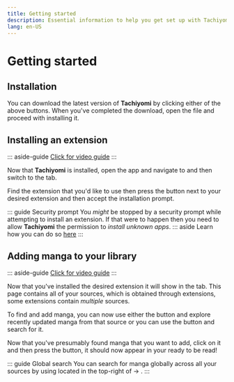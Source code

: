```yaml
---
title: Getting started
description: Essential information to help you get set up with Tachiyomi.
lang: en-US
---
```


# Getting started

## Installation

<DownloadButtons downloadStableTag="Tachiyomi" downloadPreviewTag="Tachiyomi Preview"/>

You can download the latest version of **Tachiyomi** by clicking either of the above buttons.
When you've completed the download, open the <VersionTag fileName/> file and proceed with installing it.

## Installing an extension

::: aside-guide
[<MaterialIcon icon-name="videocam"/> Click for video guide](/help/guides/getting-started/assets/Extension-Install.webm)
:::

Now that **Tachiyomi** is installed, open the app and navigate to <Navigation item="browse"/> and then switch to the <Navigation item="tab_extensions"/> tab.

Find the extension that you'd like to use then press the <Navigation item="install"/> button next to your desired extension and then accept the installation prompt.

::: guide Security prompt
You *might* be stopped by a security prompt while attempting to install an extension. If that were to happen then you need to allow **Tachiyomi** the permission to *install unknown apps*.
::: aside
Learn how you can do so [here](/help/faq/#how-do-i-allow-third-party-installations)
:::

## Adding manga to your library

::: aside-guide
[<MaterialIcon icon-name="videocam"/> Click for video guide](/help/guides/getting-started/assets/Library-AddTo.webm)
:::

Now that you've installed the desired extension it will show in the <Navigation item="tab_sources"/> tab. This page contains all of your sources, which is obtained through extensions, some extensions contain *multiple* sources.

To find and add manga, you can now use either the <Navigation item="button_latest"/> button and explore recently updated manga from that source or you can use the <Navigation item="button_browse"/> button and search for it.

Now that you've presumably found manga that you want to add, click on it and then press the <Navigation item="bookmark"/> button, it should now appear in your <Navigation item="library"/> ready to be read!

::: guide Global search
You can search for manga globally across all your sources by using <Navigation item="search"/> located in the top-right of <Navigation item="browse"/> → <Navigation item="tab_sources"/>.
:::

